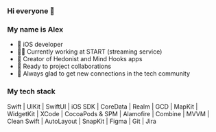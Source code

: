 ### Hi everyone 👋
### My name is Alex
- 🍎 iOS developer
- 🧑‍💻 Currently working at START (streaming service)
- 📲 Creator of Hedonist and Mind Hooks apps
- 🤝 Ready to project collaborations
- 🎉 Always glad to get new connections in the tech community

### My tech stack
Swift | UIKit | SwiftUI | iOS SDK | CoreData | Realm | GCD | MapKit | WidgetKit | XCode | CocoaPods & SPM | Alamofire | Combine | MVVM | Clean Swift | AutoLayout | SnapKit | Figma | Git | Jira
